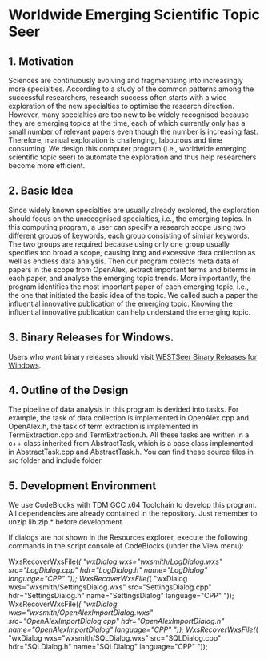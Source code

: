 # Worldwide Emerging Scientific Topic Seer

## 1. Motivation
Sciences are continuously evolving and fragmentising into increasingly more specialties. According to a study of the common patterns among the successful researchers, research success often starts with a wide exploration of the new specialties to optimise the research direction. However, many specialties are too new to be widely recognised because they are emerging topics at the time, each of which currently only has a small number of relevant papers even though the number is increasing fast. Therefore, manual exploration is challenging, labourous and time consuming. We design this computer program (i.e., worldwide emerging scientific topic seer) to automate the exploration and thus help researchers become more efficient.

## 2. Basic Idea
Since widely known specialties are usually already explored, the exploration should focus on the unrecognised specialties, i.e., the emerging topics. In this computing program, a user can specify a research scope using two different groups of keywords, each group consisting of similar keywords. The two groups are required because using only one group usually specifies too broad a scope, causing long and excessive data collection as well as endless data analysis. Then our program collects meta data of papers in the scope from OpenAlex, extract important terms and biterms in each paper, and analyse the emerging topic trends. More importantly, the program identifies the most important paper of each emerging topic, i.e., the one that initiated the basic idea of the topic. We called such a paper the influential innovative publication of the emerging topic. Knowing the influential innovative publication can help understand the emerging topic.

## 3. Binary Releases for Windows.
Users who want binary releases should visit [WESTSeer Binary Releases for Windows](https://github.com/westseer/WESTSeer-Binary-Releases-for-Windows).

## 4. Outline of the Design
The pipeline of data analysis in this program is devided into tasks. For example, the task of data collection is implemented in OpenAlex.cpp and OpenAlex.h, the task of term extraction is implemented in TermExtraction.cpp and TermExtraction.h. All these tasks are written in a c++ class inherited from AbstractTask, which is a base class implemented in AbstractTask.cpp and AbstractTask.h. You can find these source files in src folder and include folder.

## 5. Development Environment
We use CodeBlocks with TDM GCC x64 Toolchain to develop this program. All dependencies are already contained in the repository. Just remember to unzip lib.zip.* before development.

If dialogs are not shown in the Resources explorer, execute the following commands in the script console of CodeBlocks (under the View menu):

WxsRecoverWxsFile(_( "wxDialog wxs=\"wxsmith/LogDialog.wxs\" src=\"LogDialog.cpp\" hdr=\"LogDialog.h\" name=\"LogDialog\" language=\"CPP\" "));
WxsRecoverWxsFile(_( "wxDialog wxs=\"wxsmith/SettingsDialog.wxs\" src=\"SettingsDialog.cpp\" hdr=\"SettingsDialog.h\" name=\"SettingsDialog\" language=\"CPP\" "));
WxsRecoverWxsFile(_( "wxDialog wxs=\"wxsmith/OpenAlexImportDialog.wxs\" src=\"OpenAlexImportDialog.cpp\" hdr=\"OpenAlexImportDialog.h\" name=\"OpenAlexImportDialog\" language=\"CPP\" "));
WxsRecoverWxsFile(_( "wxDialog wxs=\"wxsmith/SQLDialog.wxs\" src=\"SQLDialog.cpp\" hdr=\"SQLDialog.h\" name=\"SQLDialog\" language=\"CPP\" "));
